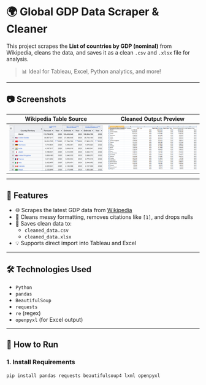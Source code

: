 # 🌍 Global GDP Data Scraper & Cleaner

This project scrapes the **List of countries by GDP (nominal)** from Wikipedia, cleans the data, and saves it as a clean `.csv` and `.xlsx` file for analysis.

> 📊 Ideal for Tableau, Excel, Python analytics, and more!

---

## 📷 Screenshots

| Wikipedia Table Source | Cleaned Output Preview |
|------------------------|------------------------|
| ![Wikipedia Table](images/wiki_table.png) | ![Cleaned Data](images/cleaned_data.png) |

---

## 🧠 Features

- 🌐 Scrapes the latest GDP data from [Wikipedia](https://en.wikipedia.org/wiki/List_of_countries_by_GDP_(nominal))
- 🧹 Cleans messy formatting, removes citations like `[1]`, and drops nulls
- 📁 Saves clean data to:
  - `cleaned_data.csv`
  - `cleaned_data.xlsx`
- 💡 Supports direct import into Tableau and Excel

---

## 🛠️ Technologies Used

- `Python`
- `pandas`
- `BeautifulSoup`
- `requests`
- `re` (regex)
- `openpyxl` (for Excel output)

---

## 📂 How to Run

### 1. Install Requirements
```bash
pip install pandas requests beautifulsoup4 lxml openpyxl
